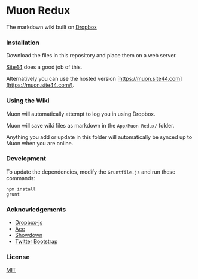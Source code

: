 # Muon Redux

The markdown wiki built on [Dropbox](http://db.tt/osZLMW0)

### Installation

Download the files in this repository and place them on a web server.

[Site44](http://www.site44.com/) does a good job of this.

Alternatively you can use the hosted version [https://muon.site44.com](https://muon.site44.com/).


### Using the Wiki

Muon will automatically attempt to log you in using Dropbox.

Muon will save wiki files as markdown in the `App/Muon Redux/` folder. 

Anything you add or update in this folder will automatically be synced up to Muon when you are online.

### Development

To update the dependencies, modify the `Gruntfile.js` and run these commands:

```
npm install
grunt
```

### Acknowledgements

* [Dropbox-js](https://github.com/dropbox/dropbox-js)
* [Ace](http://ace.ajax.org/)
* [Showdown](https://github.com/coreyti/showdown)
* [Twitter Bootstrap](http://getbootstrap.com/)

### License 

[MIT](https://raw.github.com/richorama/muonredux/master/license.txt)